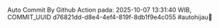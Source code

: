 Auto Commit By Github Action pada: 2025-10-07 13:31:40 WIB, COMMIT_UUID d76821dd-d8e4-4ef4-819f-8db1f9e4c055 #autohijau🗿
